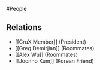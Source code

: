 #People 
## Relations
* [[CruX Member]] (President)
* [[Greg Demirjian]] (Roommates)
* [[Alex Wu]] (Roommates)
* [[Joonho Kum]] (Korean Friend)